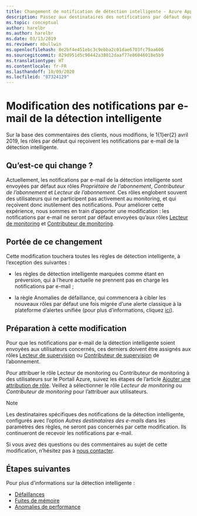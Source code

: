 ```yaml
---
title: Changement de notification de détection intelligente - Azure Application Insights
description: Passez aux destinataires des notifications par défaut depuis la détection intelligente. La détection intelligente vous permet de superviser les suivis d’application avec Azure Application Insights afin de déterminer si les données de télémétrie du suivi présentent des anomalies.
ms.topic: conceptual
author: harelbr
ms.author: harelbr
ms.date: 03/13/2019
ms.reviewer: mbullwin
ms.openlocfilehash: 8e2bf4e451ebc3c9ebba2c01dae6703fc79aa606
ms.sourcegitcommit: 829d951d5c90442a38012daaf77e86046018e5b9
ms.translationtype: HT
ms.contentlocale: fr-FR
ms.lasthandoff: 10/09/2020
ms.locfileid: "87324129"
---
```

# <a name="smart-detection-e-mail-notification-change"></a>Modification des notifications par e-mail de la détection intelligente

Sur la base des commentaires des clients, nous modifions, le 1{1}er{2} avril 2019, les rôles par défaut qui reçoivent les notifications par e-mail de la détection intelligente.

## <a name="what-is-changing"></a>Qu’est-ce qui change ?

Actuellement, les notifications par e-mail de la détection intelligente sont envoyées par défaut aux rôles _Propriétaire de l’abonnement_, _Contributeur de l’abonnement_ et _Lecteur de l’abonnement_. Ces rôles englobent souvent des utilisateurs qui ne participent pas activement au monitoring, et qui reçoivent donc inutilement des notifications. Pour améliorer cette expérience, nous sommes en train d’apporter une modification : les notifications par e-mail ne seront par défaut envoyées qu’aux rôles [Lecteur de monitoring](../../role-based-access-control/built-in-roles.md#monitoring-reader) et [Contributeur de monitoring](../../role-based-access-control/built-in-roles.md#monitoring-contributor).

## <a name="scope-of-this-change"></a>Portée de ce changement

Cette modification touchera toutes les règles de détection intelligente, à l’exception des suivantes :

* les règles de détection intelligente marquées comme étant en préversion, qui à l’heure actuelle ne prennent pas en charge les notifications par e-mail ;

* la règle Anomalies de défaillance, qui commencera à cibler les nouveaux rôles par défaut une fois migrée d’une alerte classique à la plateforme d’alertes unifiée (pour plus d’informations, cliquez [ici](../platform/monitoring-classic-retirement.md)).

## <a name="how-to-prepare-for-this-change"></a>Préparation à cette modification

Pour que les notifications par e-mail de la détection intelligente soient envoyées aux utilisateurs concernés, ces derniers doivent être assignés aux rôles [Lecteur de supervision](../../role-based-access-control/built-in-roles.md#monitoring-reader) ou [Contributeur de supervision](../../role-based-access-control/built-in-roles.md#monitoring-contributor) de l’abonnement.

Pour attribuer le rôle Lecteur de monitoring ou Contributeur de monitoring à des utilisateurs sur le Portail Azure, suivez les étapes de l’article [Ajouter une attribution de rôle](../../role-based-access-control/role-assignments-portal.md#add-a-role-assignment). Veillez à sélectionner le rôle _Lecteur de monitoring_ ou _Contributeur de monitoring_ pour l’attribuer aux utilisateurs.

> [!NOTE]
> Les destinataires spécifiques des notifications de la détection intelligente, configurés avec l’option _Autres destinataires des e-mails_ dans les paramètres des règles, ne seront pas concernés par cette modification. Ils continueront de recevoir les notifications par e-mail.

Si vous avez des questions ou des commentaires au sujet de cette modification, n’hésitez pas à [nous contacter](mailto:smart-alert-feedback@microsoft.com).

## <a name="next-steps"></a>Étapes suivantes

Pour plus d’informations sur la détection intelligente :

- [Défaillances](./proactive-failure-diagnostics.md)
- [Fuites de mémoire](./proactive-potential-memory-leak.md)
- [Anomalies de performance](./proactive-performance-diagnostics.md)

